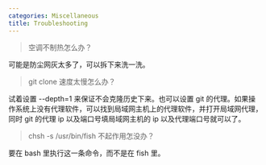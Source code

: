 ```yaml
---
categories: Miscellaneous
title: Troubleshooting
---
```


> 空调不制热怎么办？

可能是防尘网灰太多了，可以拆下来洗一洗。

> git clone 速度太慢怎么办？

试着设置 --depth=1 来保证不会克隆历史下来。也可以设置 git 的代理。如果操作系统上没有代理软件，可以找到局域网主机上的代理软件，并打开局域网代理，同时 git 的代理 ip 以及端口号填局域网主机的 ip 以及代理端口号就可以了。

>chsh -s /usr/bin/fish 不起作用怎没办？

要在 bash 里执行这一条命令，而不是在 fish 里。

